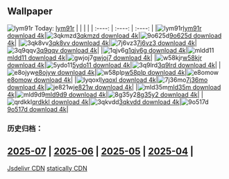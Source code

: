 ## Wallpaper
![lym91r](https://w.wallhaven.cc/full/ly/wallhaven-lym91r.png) Today: [lym91r](https://th.wallhaven.cc/small/ly/lym91r.jpg)
|      |      |      |
| :----: | :----: | :----: |
|![lym91r](https://th.wallhaven.cc/small/ly/lym91r.jpg)[lym91r download 4k](https://wallhaven.cc/w/lym91r)|![3qkmzd](https://th.wallhaven.cc/small/3q/3qkmzd.jpg)[3qkmzd download 4k](https://wallhaven.cc/w/3qkmzd)|![9o625d](https://th.wallhaven.cc/small/9o/9o625d.jpg)[9o625d download 4k](https://wallhaven.cc/w/9o625d)|
|![3qk8vv](https://th.wallhaven.cc/small/3q/3qk8vv.jpg)[3qk8vv download 4k](https://wallhaven.cc/w/3qk8vv)|![7j6vz3](https://th.wallhaven.cc/small/7j/7j6vz3.jpg)[7j6vz3 download 4k](https://wallhaven.cc/w/7j6vz3)|![3q9qqv](https://th.wallhaven.cc/small/3q/3q9qqv.jpg)[3q9qqv download 4k](https://wallhaven.cc/w/3q9qqv)|
|![1qjv6g](https://th.wallhaven.cc/small/1q/1qjv6g.jpg)[1qjv6g download 4k](https://wallhaven.cc/w/1qjv6g)|![mldd11](https://th.wallhaven.cc/small/ml/mldd11.jpg)[mldd11 download 4k](https://wallhaven.cc/w/mldd11)|![gwjoj7](https://th.wallhaven.cc/small/gw/gwjoj7.jpg)[gwjoj7 download 4k](https://wallhaven.cc/w/gwjoj7)|
|![w58kjr](https://th.wallhaven.cc/small/w5/w58kjr.jpg)[w58kjr download 4k](https://wallhaven.cc/w/w58kjr)|![5ydo11](https://th.wallhaven.cc/small/5y/5ydo11.jpg)[5ydo11 download 4k](https://wallhaven.cc/w/5ydo11)|![3q9lrd](https://th.wallhaven.cc/small/3q/3q9lrd.jpg)[3q9lrd download 4k](https://wallhaven.cc/w/3q9lrd)|
|![e8ojyw](https://th.wallhaven.cc/small/e8/e8ojyw.jpg)[e8ojyw download 4k](https://wallhaven.cc/w/e8ojyw)|![w58plp](https://th.wallhaven.cc/small/w5/w58plp.jpg)[w58plp download 4k](https://wallhaven.cc/w/w58plp)|![e8omow](https://th.wallhaven.cc/small/e8/e8omow.jpg)[e8omow download 4k](https://wallhaven.cc/w/e8omow)|
|![lyqoxl](https://th.wallhaven.cc/small/ly/lyqoxl.jpg)[lyqoxl download 4k](https://wallhaven.cc/w/lyqoxl)|![7j36mo](https://th.wallhaven.cc/small/7j/7j36mo.jpg)[7j36mo download 4k](https://wallhaven.cc/w/7j36mo)|![je821w](https://th.wallhaven.cc/small/je/je821w.jpg)[je821w download 4k](https://wallhaven.cc/w/je821w)|
|![mld35m](https://th.wallhaven.cc/small/ml/mld35m.jpg)[mld35m download 4k](https://wallhaven.cc/w/mld35m)|![mld9d9](https://th.wallhaven.cc/small/ml/mld9d9.jpg)[mld9d9 download 4k](https://wallhaven.cc/w/mld9d9)|![8g35y2](https://th.wallhaven.cc/small/8g/8g35y2.jpg)[8g35y2 download 4k](https://wallhaven.cc/w/8g35y2)|
|![qrdkkl](https://th.wallhaven.cc/small/qr/qrdkkl.jpg)[qrdkkl download 4k](https://wallhaven.cc/w/qrdkkl)|![3qkvdd](https://th.wallhaven.cc/small/3q/3qkvdd.jpg)[3qkvdd download 4k](https://wallhaven.cc/w/3qkvdd)|![9o517d](https://th.wallhaven.cc/small/9o/9o517d.jpg)[9o517d download 4k](https://wallhaven.cc/w/9o517d)|

### 历史归档：
[2025-07](https://github.com/april-projects/april-wallpaper/tree/main/picture/2025-07/) | [2025-06](https://github.com/april-projects/april-wallpaper/tree/main/picture/2025-06/) | [2025-05](https://github.com/april-projects/april-wallpaper/tree/main/picture/2025-05/) | [2025-04](https://github.com/april-projects/april-wallpaper/tree/main/picture/2025-04/) | 
---
[Jsdelivr CDN](https://cdn.jsdelivr.net/gh/april-projects/april-wallpaper/api.json)
[statically CDN](https://cdn.statically.io/gh/april-projects/april-wallpaper/main/api.json)